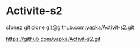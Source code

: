 # Activite-s2
clonez git clone git@github.com:yapka/Activit-s2.git

https://github.com/yapka/Activit-s2.git

